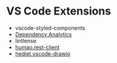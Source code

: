 # VS Code Extensions

* vscode-styled-components
* [Dependency Analytics](https://marketplace.visualstudio.com/items?itemName=redhat.fabric8-analytics)
* lintlense
* [humao.rest-client](https://marketplace.visualstudio.com/items?itemName=humao.rest-client)
* [hediet.vscode-drawio](https://marketplace.visualstudio.com/items?itemName=hediet.vscode-drawio)

